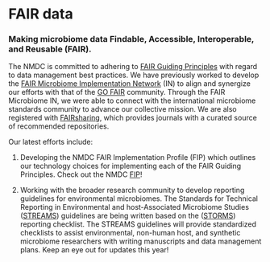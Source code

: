# FAIR data

### Making microbiome data Findable, Accessible, Interoperable, and Reusable (FAIR).

The NMDC is committed to adhering to [FAIR Guiding Principles](https://www.nature.com/articles/sdata201618) with regard to data management best practices. We have previously worked to develop the [FAIR Microbiome Implementation Network](https://www.go-fair.org/implementation-networks/overview/fair-microbiome/) (IN) to align and synergize our efforts with that of the [GO FAIR](https://www.go-fair.org/) community. Through the FAIR Microbiome IN, we were able to connect with the international microbiome standards community to advance our collective mission. We are also registered with [FAIRsharing](https://fairsharing.org/biodbcore-001563/), which provides journals with a curated source of recommended repositories.

Our latest efforts include:

1. Developing the NMDC FAIR Implementation Profile (FIP) which outlines our technology choices for implementing each of the FAIR Guiding Principles. Check out the NMDC [FIP](https://fip-wizard.ds-wizard.org/wizard/projects/531496b9-4f8d-4d20-88be-fa5595056508)!

2. Working with the broader research community to develop reporting guidelines for environmental microbiomes. The Standards for Technical Reporting in Environmental and host-Associated Microbiome Studies ([STREAMS](https://streamsmicrobiome.org/)) guidelines are being written based on the ([STORMS](https://www.stormsmicrobiome.org/)) reporting checklist. The STREAMS guidelines will provide standardized checklists to assist environmental, non-human host, and synthetic microbiome researchers with writing manuscripts and data management plans. Keep an eye out for updates this year!
